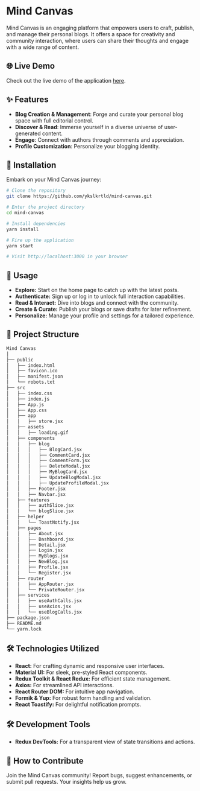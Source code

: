 # Mind Canvas

Mind Canvas is an engaging platform that empowers users to craft, publish, and manage their personal blogs. It offers a space for creativity and community interaction, where users can share their thoughts and engage with a wide range of content.

## 🌐 Live Demo

Check out the live demo of the application [here](https://movie-app-yksl.vercel.app/).

## ✨ Features

- **Blog Creation & Management**: Forge and curate your personal blog space with full editorial control.
- **Discover & Read**: Immerse yourself in a diverse universe of user-generated content.
- **Engage**: Connect with authors through comments and appreciation.
- **Profile Customization**: Personalize your blogging identity.

## 🚀 Installation

Embark on your Mind Canvas journey:

```bash
# Clone the repository
git clone https://github.com/ykslkrtld/mind-canvas.git

# Enter the project directory
cd mind-canvas

# Install dependencies
yarn install

# Fire up the application
yarn start

# Visit http://localhost:3000 in your browser
```

## 🔧 Usage

- **Explore:** Start on the home page to catch up with the latest posts.
- **Authenticate:** Sign up or log in to unlock full interaction capabilities.
- **Read & Interact:** Dive into blogs and connect with the community.
- **Create & Curate:** Publish your blogs or save drafts for later refinement.
- **Personalize:** Manage your profile and settings for a tailored experience.

     
## 📁 Project Structure

```bash
Mind Canvas
│
├── public
│   ├── index.html
│   ├── favicon.ico
│   ├── manifest.json
│   └── robots.txt
├── src
│   ├── index.css
│   ├── index.js
│   ├── App.js
│   ├── App.css
│   ├── app
│   │   ├── store.jsx
│   ├── assets
│   │   ├── loading.gif
│   ├── components
│   │   ├── blog
│   │   │   ├── BlogCard.jsx
│   │   │   ├── CommentCard.jsx
│   │   │   ├── CommentForm.jsx
│   │   │   ├── DeleteModal.jsx
│   │   │   ├── MyBlogCard.jsx
│   │   │   ├── UpdateBlogModal.jsx
│   │   │   ├── UpdateProfileModal.jsx
│   │   ├── Footer.jsx
│   │   ├── Navbar.jsx
│   ├── features
│   │   ├── authSlice.jsx
│   │   └── blogSlice.jsx
│   ├── helper
│   │   └── ToastNotify.jsx
│   ├── pages
│   │   ├── About.jsx
│   │   ├── Dashboard.jsx
│   │   ├── Detail.jsx
│   │   ├── Login.jsx
│   │   ├── MyBlogs.jsx
│   │   ├── NewBlog.jsx
│   │   ├── Profile.jsx
│   │   └── Register.jsx
│   ├── router
│   │   ├── AppRouter.jsx
│   │   └── PrivateRouter.jsx
│   ├── services
│   │   ├── useAuthCalls.jsx
│   │   ├── useAxios.jsx
│   │   └── useBlogCalls.jsx
├── package.json
├── README.md
└── yarn.lock

```

## 🛠 Technologies Utilized

- **React:** For crafting dynamic and responsive user interfaces.
- **Material UI:** For sleek, pre-styled React components.
- **Redux Toolkit & React Redux:** For efficient state management.
- **Axios:** For streamlined API interactions.
- **React Router DOM:** For intuitive app navigation.
- **Formik & Yup:** For robust form handling and validation.
- **React Toastify:** For delightful notification prompts.

## 🛠️ Development Tools

- **Redux DevTools:** For a transparent view of state transitions and actions.

## 🤝 How to Contribute

Join the Mind Canvas community! Report bugs, suggest enhancements, or submit pull requests. Your insights help us grow.
